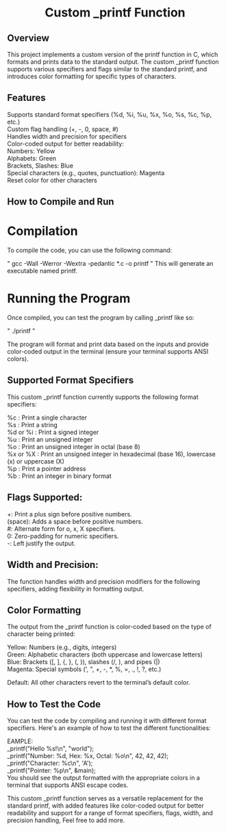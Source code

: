 <h1 align="center">Custom _printf Function</h1>

## Overview

This project implements a custom version of the printf function in C, which formats and prints data to the standard output. The custom _printf function supports various specifiers and flags similar to the standard printf, and introduces color formatting for specific types of characters.

## Features

Supports standard format specifiers (%d, %i, %u, %x, %o, %s, %c, %p, etc.)<br>
Custom flag handling (+, -, 0, space, #)<br>
Handles width and precision for specifiers<br>
Color-coded output for better readability:<br>
Numbers: Yellow<br>
Alphabets: Green<br>
Brackets, Slashes: Blue<br>
Special characters (e.g., quotes, punctuation): Magenta<br>
Reset color for other characters<br>

## How to Compile and Run

# Compilation

To compile the code, you can use the following command:


"   gcc -Wall -Werror -Wextra -pedantic *.c -o printf  "
This will generate an executable named printf.

# Running the Program
Once compiled, you can test the program by calling _printf like so:

"  ./printf  "

The program will format and print data based on the inputs and provide color-coded output in the terminal (ensure your terminal supports ANSI colors).

## Supported Format Specifiers
This custom _printf function currently supports the following format specifiers:

%c : Print a single character<br>
%s : Print a string<br>
%d or %i : Print a signed integer<br>
%u : Print an unsigned integer<br>
%o : Print an unsigned integer in octal (base 8)<br>
%x or %X : Print an unsigned integer in hexadecimal (base 16), lowercase (x) or uppercase (X)<br>
%p : Print a pointer address<br>
%b : Print an integer in binary format<br>

## Flags Supported:

+: Print a plus sign before positive numbers.<br>
(space): Adds a space before positive numbers.<br>
#: Alternate form for o, x, X specifiers.<br>
0: Zero-padding for numeric specifiers.<br>
-: Left justify the output.

## Width and Precision:

The function handles width and precision modifiers for the following specifiers, adding flexibility in formatting output.

## Color Formatting
The output from the _printf function is color-coded based on the type of character being printed:

Yellow: Numbers (e.g., digits, integers)<br>
Green: Alphabetic characters (both uppercase and lowercase letters)<br>
Blue: Brackets ([, ], {, }, (, )), slashes (/, \), and pipes (|)<br>
Magenta: Special symbols (', ", +, -, *, %, =, ., !, ?, etc.)  <br>

Default: All other characters revert to the terminal’s default color.

## How to Test the Code

You can test the code by compiling and running it with different format specifiers. Here's an example of how to test the different functionalities:

EAMPLE:<br>
_printf("Hello %s!\n", "world");<br>
_printf("Number: %d, Hex: %x, Octal: %o\n", 42, 42, 42);<br>
_printf("Character: %c\n", 'A');<br>
_printf("Pointer: %p\n", &main);<br>
You should see the output formatted with the appropriate colors in a terminal that supports ANSI escape codes.


This custom _printf function serves as a versatile replacement for the standard printf, with added features like color-coded output for better readability and support for a range of format specifiers, flags, width, and precision handling, Feel free to add more.
